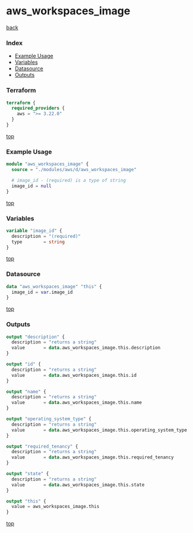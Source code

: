 # aws_workspaces_image

[back](../aws.md)

### Index

- [Example Usage](#example-usage)
- [Variables](#variables)
- [Datasource](#datasource)
- [Outputs](#outputs)

### Terraform

```terraform
terraform {
  required_providers {
    aws = ">= 3.22.0"
  }
}
```

[top](#index)

### Example Usage

```terraform
module "aws_workspaces_image" {
  source = "./modules/aws/d/aws_workspaces_image"

  # image_id - (required) is a type of string
  image_id = null
}
```

[top](#index)

### Variables

```terraform
variable "image_id" {
  description = "(required)"
  type        = string
}
```

[top](#index)

### Datasource

```terraform
data "aws_workspaces_image" "this" {
  image_id = var.image_id
}
```

[top](#index)

### Outputs

```terraform
output "description" {
  description = "returns a string"
  value       = data.aws_workspaces_image.this.description
}

output "id" {
  description = "returns a string"
  value       = data.aws_workspaces_image.this.id
}

output "name" {
  description = "returns a string"
  value       = data.aws_workspaces_image.this.name
}

output "operating_system_type" {
  description = "returns a string"
  value       = data.aws_workspaces_image.this.operating_system_type
}

output "required_tenancy" {
  description = "returns a string"
  value       = data.aws_workspaces_image.this.required_tenancy
}

output "state" {
  description = "returns a string"
  value       = data.aws_workspaces_image.this.state
}

output "this" {
  value = aws_workspaces_image.this
}
```

[top](#index)